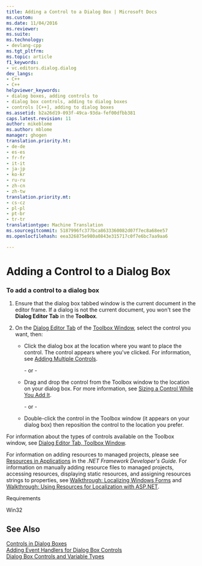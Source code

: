 ```yaml
---
title: Adding a Control to a Dialog Box | Microsoft Docs
ms.custom: 
ms.date: 11/04/2016
ms.reviewer: 
ms.suite: 
ms.technology:
- devlang-cpp
ms.tgt_pltfrm: 
ms.topic: article
f1_keywords:
- vc.editors.dialog.dialog
dev_langs:
- C++
- C++
helpviewer_keywords:
- dialog boxes, adding controls to
- dialog box controls, adding to dialog boxes
- controls [C++], adding to dialog boxes
ms.assetid: b2a26d19-093f-49ca-93da-fef00dfbb381
caps.latest.revision: 11
author: mikeblome
ms.author: mblome
manager: ghogen
translation.priority.ht:
- de-de
- es-es
- fr-fr
- it-it
- ja-jp
- ko-kr
- ru-ru
- zh-cn
- zh-tw
translation.priority.mt:
- cs-cz
- pl-pl
- pt-br
- tr-tr
translationtype: Machine Translation
ms.sourcegitcommit: 5187996fc377bca8633360082d07f7ec8a68ee57
ms.openlocfilehash: eea326875e980a0843e315717c0f7e6bc7aa9aa6

---
```

# Adding a Control to a Dialog Box
### To add a control to a dialog box  
  
1.  Ensure that the dialog box tabbed window is the current document in the editor frame. If a dialog is not the current document, you won't see the **Dialog Editor Tab** in the **Toolbox**.  
  
2.  On the [Dialog Editor Tab](../mfc/dialog-editor-tab-toolbox.md) of the [Toolbox Window](/visualstudio/ide/reference/toolbox), select the control you want, then:  
  
    -   Click the dialog box at the location where you want to place the control. The control appears where you've clicked. For information, see [Adding Multiple Controls](../mfc/adding-multiple-controls.md).  
  
         \- or -  
  
    -   Drag and drop the control from the Toolbox window to the location on your dialog box. For more information, see [Sizing a Control While You Add It](../mfc/sizing-a-control-while-you-add-it.md).  
  
         \- or -  
  
    -   Double-click the control in the Toolbox window (it appears on your dialog box) then reposition the control to the location you prefer.  
  
 For information about the types of controls available on the Toolbox window, see [Dialog Editor Tab, Toolbox Window](../mfc/dialog-editor-tab-toolbox.md).  
  
 For information on adding resources to managed projects, please see [Resources in Applications](http://msdn.microsoft.com/library/8ad495d4-2941-40cf-bf64-e82e85825890) in the *.NET Framework Developer's Guide.* For information on manually adding resource files to managed projects, accessing resources, displaying static resources, and assigning resources strings to properties, see [Walkthrough: Localizing Windows Forms](http://msdn.microsoft.com/en-us/9a96220d-a19b-4de0-9f48-01e5d82679e5) and [Walkthrough: Using Resources for Localization with ASP.NET](http://msdn.microsoft.com/library/bb4e5b44-e2b0-48ab-bbe9-609fb33900b6).  
  
 Requirements  
  
 Win32  
  
## See Also  
 [Controls in Dialog Boxes](../mfc/controls-in-dialog-boxes.md)   
 [Adding Event Handlers for Dialog Box Controls](../mfc/adding-event-handlers-for-dialog-box-controls.md)   
 [Dialog Box Controls and Variable Types](../ide/dialog-box-controls-and-variable-types.md)




<!--HONumber=Jan17_HO1-->


